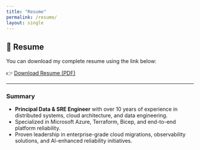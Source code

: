 ```yaml
---
title: "Resume"
permalink: /resume/
layout: single
---
```


## 📄 Resume

You can download my complete resume using the link below:

👉 [Download Resume (PDF)](/assets/Nishikant%20Dhamane%20Resume%20SRE.pdf)

---

### Summary

- **Principal Data & SRE Engineer** with over 10 years of experience in distributed systems, cloud architecture, and data engineering.
- Specialized in Microsoft Azure, Terraform, Bicep, and end-to-end platform reliability.
- Proven leadership in enterprise-grade cloud migrations, observability solutions, and AI-enhanced reliability initiatives.
